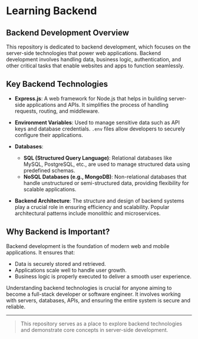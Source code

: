 # Learning Backend
## Backend Development Overview

This repository is dedicated to backend development, which focuses on the server-side technologies that power web applications. Backend development involves handling data, business logic, authentication, and other critical tasks that enable websites and apps to function seamlessly.

## Key Backend Technologies

- **Express.js**: A web framework for Node.js that helps in building server-side applications and APIs. It simplifies the process of handling requests, routing, and middleware.
  
- **Environment Variables**: Used to manage sensitive data such as API keys and database credentials. `.env` files allow developers to securely configure their applications.

- **Databases**: 
  - **SQL (Structured Query Language)**: Relational databases like MySQL, PostgreSQL, etc., are used to manage structured data using predefined schemas.
  - **NoSQL Databases (e.g., MongoDB)**: Non-relational databases that handle unstructured or semi-structured data, providing flexibility for scalable applications.

- **Backend Architecture**: The structure and design of backend systems play a crucial role in ensuring efficiency and scalability. Popular architectural patterns include monolithic and microservices.

## Why Backend is Important?

Backend development is the foundation of modern web and mobile applications. It ensures that:
- Data is securely stored and retrieved.
- Applications scale well to handle user growth.
- Business logic is properly executed to deliver a smooth user experience.

Understanding backend technologies is crucial for anyone aiming to become a full-stack developer or software engineer. It involves working with servers, databases, APIs, and ensuring the entire system is secure and reliable.

---

> This repository serves as a place to explore backend technologies and demonstrate core concepts in server-side development.
